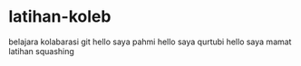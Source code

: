 # latihan-koleb
belajara kolabarasi git
hello saya pahmi
hello saya qurtubi
hello saya mamat
latihan squashing
